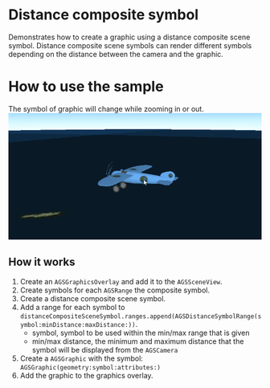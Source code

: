 # Distance composite symbol

Demonstrates how to create a graphic using a distance composite scene symbol. Distance composite scene symbols can render different symbols depending on the distance between the camera and the graphic.

# How to use the sample

The symbol of graphic will change while zooming in or out.
![](DistanceCompositeSymbol.gif)

## How it works

<ol>
  <li>Create an <code>AGSGraphicsOverlay</code> and add it to the <code>AGSSceneView</code>.</li>
  <li>Create symbols for each <code>AGSRange</code> the composite symbol.</li>
  <li>Create a distance composite scene symbol.</li>
  <li>Add a range for each symbol to <code>distanceCompositeSceneSymbol.ranges.append(AGSDistanceSymbolRange(symbol:minDistance:maxDistance:))</code>.
    <ul><li>symbol, symbol to be used within the min/max range that is given</li>
      <li>min/max distance, the minimum and maximum distance that the symbol will be displayed from the <code>AGSCamera</code></li></ul></li>
  <li>Create a <code>AGSGraphic</code> with the symbol: <code>AGSGraphic(geometry:symbol:attributes:)</code></li>
  <li>Add the graphic to the graphics overlay.</li>
</ol>
